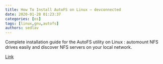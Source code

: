 ```yaml
---
title: How To Install AutoFS on Linux – devconnected
date: 2020-01-28 01:23:37
categories: [os]
tags: [linux,gnu,autofs]
authors: sedlav
---
```


Complete installation guide for the AutoFS utility on Linux : automount NFS drives easily and discover NFS servers on your local network.

[Link](https://devconnected.com/how-to-install-autofs-on-linux/)

